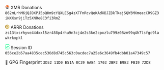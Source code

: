 <a href="https://www.getmonero.org/"><img width="14px" height="auto" src="xmr.svg" /></a> XMR Donations `862mLrhM6jQJDXPJ5pQHm9cYQXLESg4zXTFnRcvQeKAdXBJZBkTkajSQW3MXmeacCR9GZ3iNXXsn9jiTz5XNRe8C3fi3RmZ`

<a href="https://pirate.black/"><img width="14px" height="auto" src="arrr.svg" /></a> ARRR Donations `zs13txsrhyve44dxxl5zr488p4rhu9n3cj4e2s3ke2cpxzlu799z08zm99q4h7lsfgc9lawkrkxpkl`

<a href="https://getsession.org/"><img width="14px" height="auto" src="session.svg" /></a> Session ID `056ce2b57aa4835cec536d8d745c563c0acdec7a25e6c3649fb4dbb01a47349c57`

🔑 GPG Fingerprint `3D52 11D0 E51A 0C39 6AB4 1703 2BF2 E9B3 FB19 72D8`
